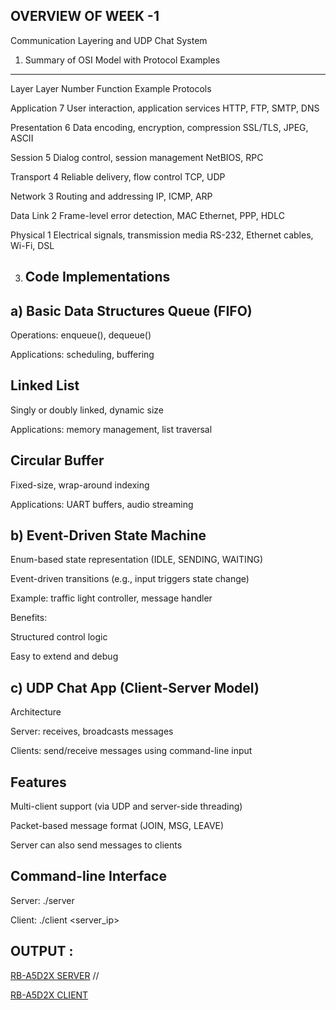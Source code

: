 OVERVIEW OF WEEK -1
--------------------

Communication Layering and UDP Chat System
1. Summary of OSI Model with Protocol Examples
------------------------------------------------

Layer	Layer Number	Function	Example Protocols

Application	7	User interaction, application services	HTTP, FTP, SMTP, DNS

Presentation	6	Data encoding, encryption, compression	SSL/TLS, JPEG, ASCII

Session	5	Dialog control, session management	NetBIOS, RPC

Transport	4	Reliable delivery, flow control	TCP, UDP

Network	3	Routing and addressing	IP, ICMP, ARP

Data Link	2	Frame-level error detection, MAC	Ethernet, PPP, HDLC

Physical	1	Electrical signals, transmission media	RS-232, Ethernet cables, Wi-Fi, DSL

3. Code Implementations
   ---------------------
a) Basic Data Structures
Queue (FIFO)
------------

Operations: enqueue(), dequeue()

Applications: scheduling, buffering

Linked List
-------------

Singly or doubly linked, dynamic size

Applications: memory management, list traversal

Circular Buffer
---------------

Fixed-size, wrap-around indexing

Applications: UART buffers, audio streaming

b) Event-Driven State Machine
--------------------------------
Enum-based state representation (IDLE, SENDING, WAITING)

Event-driven transitions (e.g., input triggers state change)

Example: traffic light controller, message handler

Benefits:

Structured control logic

Easy to extend and debug

c) UDP Chat App (Client-Server Model)
--------------------------------------
Architecture

Server: receives, broadcasts messages

Clients: send/receive messages using command-line input

Features
----------
Multi-client support (via UDP and server-side threading)

Packet-based message format (JOIN, MSG, LEAVE)

Server can also send messages to clients

Command-line Interface
-----------------------
Server:
./server <port>

Client:
./client <server_ip> <port> <username>


OUTPUT :
----------
[RB-A5D2X SERVER](https://github.com/user-attachments/assets/c741e2c6-bed8-46c8-9a1e-18ac0ee05894) //

[RB-A5D2X CLIENT](https://github.com/user-attachments/assets/9fcc2929-0879-40ac-8c78-7614da327168)


